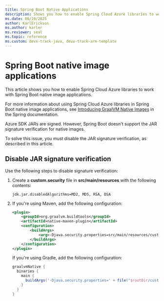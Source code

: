 ```yaml
---
title: Spring Boot Native Applications
description: Shows you how to enable Spring Cloud Azure libraries to work with Spring Boot native image applications.
ms.date: 08/19/2025
author: KarlErickson
ms.author: karler
ms.reviewer: seal
ms.topic: reference
ms.custom: devx-track-java, devx-track-arm-template
---
```


# Spring Boot native image applications

This article shows you how to enable Spring Cloud Azure libraries to work with Spring Boot native image applications.

For more information about using Spring Cloud Azure libraries in Spring Boot native image applications, see [Introducing GraalVM Native Images](https://docs.spring.io/spring-boot/reference/packaging/native-image/introducing-graalvm-native-images.html) in the Spring documentation.

Azure SDK JARs are signed. However, Spring Boot doesn't support the JAR signature verification for native images.

To solve this issue, you must disable the JAR signature verification, as described in this article.

## Disable JAR signature verification

Use the following steps to disable signature verification:

1. Create a **custom.security** file in **src/main/resources** with the following contents:

   ```
   jdk.jar.disabledAlgorithms=MD2, MD5, RSA, DSA
   ```

1. If you're using Maven, add the following configuration:

   ```xml
   <plugin>
       <groupId>org.graalvm.buildtools</groupId>
       <artifactId>native-maven-plugin</artifactId>
       <configuration>
           <buildArgs>
               <arg>-Djava.security.properties=src/main/resources/custom.security</arg>
           </buildArgs>
       </configuration>
   </plugin>
   ```

   If you're using Gradle, add the following configuration:

   ```groovy
   graalvmNative {
     binaries {
       main {
         buildArgs('-Djava.security.properties=' + file("$rootDir/custom.security").absolutePath)
       }
     }
   }
   ```
